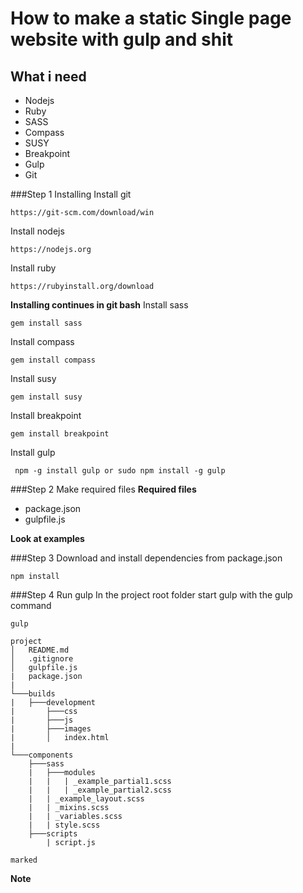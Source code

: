 # How to make a static Single page website with gulp and shit
## What i need
* Nodejs
* Ruby
* SASS
* Compass
* SUSY
* Breakpoint
* Gulp
* Git

###Step 1 Installing
Install git 
~~~
https://git-scm.com/download/win
~~~
Install nodejs 
~~~
https://nodejs.org
~~~
Install ruby 
~~~
https://rubyinstall.org/download
~~~
**Installing continues in git bash**
Install sass
~~~
gem install sass
~~~
Install compass
~~~
gem install compass
~~~
Install susy
~~~
gem install susy
~~~
Install breakpoint
~~~
gem install breakpoint
~~~
Install gulp
~~~
 npm -g install gulp or sudo npm install -g gulp
~~~

###Step 2 Make required files
**Required files**
* package.json
* gulpfile.js

**Look at examples**

###Step 3 Download and install dependencies from package.json
~~~
npm install
~~~

###Step 4 Run gulp
In the project root folder start gulp with the gulp command
~~~
gulp
~~~


```
project
│   README.md
│   .gitignore    
│   gulpfile.js
|   package.json
|   
└───builds
|   ├───development
|       ├───css
|       ├───js
|       ├───images
|       │   index.html
|
└───components
    ├───sass
    |   ├───modules
    |   |   | _example_partial1.scss
    |   |   | _example_partial2.scss
    |   | _example_layout.scss
    |   | _mixins.scss
    |   | _variables.scss
    |   | style.scss
    ├───scripts
        | script.js
```

`marked`

**Note**
